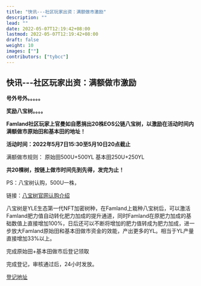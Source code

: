 ```yaml
---
title: "快讯---社区玩家出资：满额做市激励"
description: ""
lead: ""
date: 2022-05-07T12:19:42+08:00
lastmod: 2022-05-07T12:19:42+08:00
draft: false
weight: 10
images: [""]
contributors: ["tybcc"]
---
```

## **快讯---社区玩家出资：满额做市激励** 

**号外号外。。。。。**

**奖励八宝树。。。。**

**Famland社区玩家上官曼如自愿捐出20株EOS公链八宝树，以激励在活动时间内满额做市原始田和基本田的地址！**

**活动时间：2022年5月7日15:30至5月10日20点截止**

满额做市规则：
原始田500U+500YL
基本田250U+250YL

**共20棵树，按链上做市时间先到先得，发完为止！**

PS：八宝树认购，500U一株，

链接：[八宝树官网认购介绍](https://famland.eth.link/docs/activities/buy-cryptotree/)

八宝树是YLE生态第一代NFT加密树种，在Famland上栽种八宝树后，可以激活Famland肥力值自动转化肥力加成的提升通道，同时Famland在原肥力加成的基础数值上直接增加100%，日后还可以不断将增加的肥力值转成为肥力加成，进一步放大Famland原始田和基本田做市资金的效能，产出更多的YL。相当于YL产量直接增加33%以上。

完成原始田+基本田做市后登记领取

完成登记，审核通过后，24小时发放。

[登记地址](https://u0djmd49x2.jiandaoyun.com/f/6276182f9ac5e70007942556)
